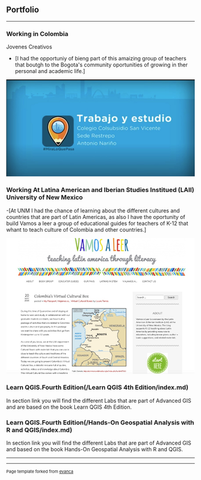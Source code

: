 ## Portfolio

---
### Working in Colombia
Jovenes Creativos 
- [I had the opportuniy of bieng part of this amaizing group of teachers that boutgh to the Bogota's community oportunities of growing in ther personal and academic life.]

 <a href="https://youtu.be/CsW9gm01qoE?list=LL"> <img src="/images/3C7550E5-8F23-4F7F-812B-AB26C26E5197.jpeg?raw=true"/> </a> 

### Working At Latina American and Iberian Studies Institued (LAII) University of New Mexico 
-[At UNM I had the chance of learning about the different cultures and countries that are part of Latin Americas, as also I have the oportunity of build Vamos a leer a group of educational guides for teachers of K-12 that whant to teach culture of Colombia and other countries.]

<a href="https://teachinglatinamericathroughliterature.wordpress.com/2020/05/20/colombias-virtual-cultural-box/L"> <img src="/images/7CE707FC-FE29-4A1B-8F04-9B2581BFCA03.jpeg?raw=true"/> </a> 

### Learn QGIS.Fourth Edition(/Learn QGIS 4th Edition/index.md)

In section link you will find the different Labs that are part of Advanced GIS and are based on the book Learn QGIS 4th Edition.



### Learn QGIS.Fourth Edition(/Hands-On Geospatial Analysis with R and QGIS/index.md)

In section link you will find the different Labs that are part of Advanced GIS and based on the book Hands-On Geospatial Analysis with R and QGIS.









---



---
<p style="font-size:11px">Page template forked from <a href="https://github.com/evanca/quick-portfolio">evanca</a></p>
<!-- Remove above link if you don't want to attibute -->

